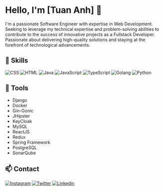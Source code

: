 # Hello, I'm [Tuan Anh] 👋

I'm a passionate Software Engineer with expertise in Web Development. Seeking to leverage my technical expertise and problem-solving abilities to contribute to the success of innovative projects as a Fullstack Developer. Passionate about delivering high-quality solutions and staying at the forefront of technological advancements.

## 🚀 Skills

![CSS](https://img.shields.io/badge/CSS3-1572B6?style=for-the-badge&logo=css3&logoColor=white)
![HTML](https://img.shields.io/badge/HTML5-E34F26?style=for-the-badge&logo=html5&logoColor=white)
![Java](https://img.shields.io/badge/Java-ED8B00?style=for-the-badge&logo=java&logoColor=white)
![JavaScript](https://img.shields.io/badge/JavaScript-F7DF1E?style=for-the-badge&logo=javascript&logoColor=black)
![TypeScript](https://img.shields.io/badge/TypeScript-2F73C0?style=for-the-badge&logo=typescript&logoColor=white)
![Golang](https://img.shields.io/badge/Go-00ADD8?style=for-the-badge&logo=go&logoColor=white)
![Python](https://img.shields.io/badge/Python-3776AB?style=for-the-badge&logo=python&logoColor=white)

## 🔧 Tools 

- Django
- Docker
- Gin-Gonic
- JHipster
- KeyCloak
- MySQL
- ReactJS
- Redux
- Spring Framework
- PostgreSQL
- SonarQube

## 📫 Contact

[![Instagram](https://img.shields.io/badge/-zede.diah-E4405F?style=flat-square&logo=instagram&logoColor=white)](https://www.instagram.com/zede.diah/)
[![Twitter](https://img.shields.io/twitter/follow/zzederzz?label=Follow)](https://twitter.com/intent/follow?screen_name=zzederzz)
[![Linkedin](https://img.shields.io/badge/-zede.diah-blue?style=flat-square&logo=Linkedin&logoColor=white&link=https://www.linkedin.com/in/zedepeag/)](https://www.linkedin.com/in/zedepeag/)
